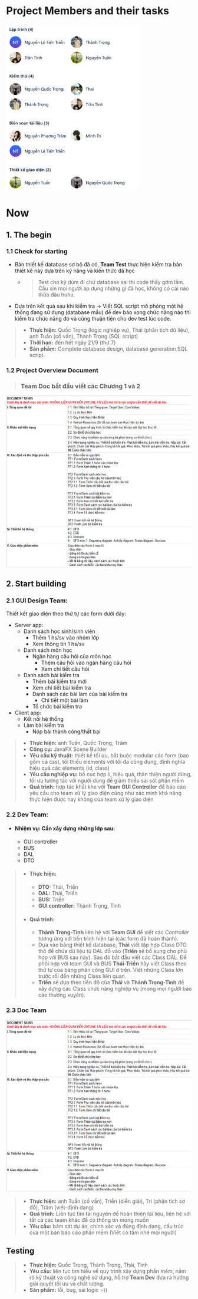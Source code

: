 # Project Members and their tasks

<img src="_resources/00f1a1074fd15b1c84447c1ebe5cf0b7.png" alt="00f1a1074fd15b1c84447c1ebe5cf0b7.png" width="360" height="454" class="jop-noMdConv">

# Now

## 1\. The begin

### 1.1 Check for starting

- Bản thiết kế database sơ bộ đã có, **Team Test** thực hiện kiểm tra bản thiết kế này dựa trên kỹ năng và kiến thức đã học

    - > Test cho kỹ dùm đi chứ database sai thì code thấy gớm lắm. Cầu xin mọi người áp dụng những gì đã học, không có cái nào thừa đâu huhu.

- Dựa trên kết quả sau khi kiểm tra -> Viết SQL script mô phỏng một hệ thống đang sử dụng (database mẫu) để dev báo xong chức năng nào thì kiểm tra chức năng đó và cũng thuận tiện cho dev test lúc code.


> - **Thực hiện:** Quốc Trọng (logic nghiệp vụ), Thái (phân tích dữ liệu), anh Tuấn (cố vấn), Thành Trọng (SQL script)
> - **Thời hạn:** đến hết ngày 21/9 (thứ 7)
> - **Sản phẩm:** Complete database design, database generation SQL script.

### 1.2 Project Overview Document

> ### Team Doc bắt đầu viết các Chương 1 và 2

<img src="_resources/85fd21a7d45e5ac2ad67d4850cf0afda.png" alt="85fd21a7d45e5ac2ad67d4850cf0afda.png" width="583" height="466">

## 2\. Start building

### 2.1 GUI Design Team:

Thiết kết giao diện theo thứ tự các form dưới đây:

- Server app:
    - Danh sách học sinh/sinh viên
        - Thêm 1 hs/sv vào nhóm lớp
        - Xem thông tin 1 hs/sv
    - Danh sách môn học
        - Ngân hàng câu hỏi của môn học
            - Thêm câu hỏi vào ngân hàng câu hỏi
            - Xem chi tiết câu hỏi
    - Danh sách bài kiểm tra
        - Thêm bài kiểm tra mới
        - Xem chi tiết bài kiểm tra
        - Danh sách các bài làm của bài kiểm tra
            - Chi tiết một bài làm
        - Tổ chức bài kiểm tra
- Client app:
    - Kết nối hệ thống
    - Làm bài kiểm tra
        - Nộp bài thành công/thất bại

> - **Thực hiện:** anh Tuấn, Quốc Trọng, Trâm
> - **Công cụ:** JavaFX Scene Builder
> - **Yêu cầu kỹ thuật:** thiết kế tối ưu, bắt buộc modular các form (bao gồm cả css), tối thiểu elements với tối đa công dụng, định nghĩa hiệu quả các elements (id, class)
> - **Yêu cầu nghiệp vụ:** bố cục hợp lí, hiệu quả, thân thiện người dùng, tối ưu tương tác với người dùng để giảm thiểu sai sót phần mềm
> - **Quá trình:** hợp tác khắt khe với **Team GUI Controller** để báo cáo yêu cầu cho team xử lý giao diện cũng như xác minh khả năng thực hiện được hay không của team xử lý giao diện

### 2.2 Dev Team:

- #### Nhiệm vụ: Cần xây dựng những lớp sau:

    - GUI controller
    - BUS
    - DAL
    - DTO
> - #### Thực hiện:
>
>     - **DTO:** Thái, Triển
>     - **DAL:** Thái, Triển
>     - **BUS:** Triển
>     - **GUI controller:** Thành Trọng, Tình
> - #### Quá trình:
>
>     - **Thành Trọng-Tình** liên hệ với **Team GUI** để viết các *Controller* tương ứng với tiến trình hiện tại (các form đã hoàn thành).
>     - Dựa vào bảng thiết kế database, **Thái** viết tập hợp Class DTO thô để chứa dữ liệu từ DAL đổ vào (**Triển** sẽ bổ sung cho phù hợp với BUS sau này). Sau đó bắt đầu viết các Class DAL. Để phối hợp với team GUI và BUS **Thái-Triển** hãy viết Class theo thứ tự của bảng phân công GUI ở trên. Viết những Class lớn trước rồi đến những Class liên quan.
>     - **Triển** sẽ dựa theo tiến độ của **Thái** và **Thành Trọng-Tình** để xây dựng các Class chức năng nghiệp vụ (mong mọi người báo cáo thường xuyên).

### 2.3 Doc Team

<img src="_resources/85fd21a7d45e5ac2ad67d4850cf0afda.png" alt="85fd21a7d45e5ac2ad67d4850cf0afda.png" width="583" height="466">

> - **Thực hiện:** anh Tuấn (cố vấn), Triển (diễn giải), Trí (phân tích sơ đồ), Trâm (viết-định dạng)
> - **Quá trình:** Liên tục tìm tài nguyên để hoàn thiện tài liệu, liên hệ với tất cả các team khác để có thông tin mong muốn
> - **Yêu cầu:** bám sát dự án, chính xác và đúng định dạng, cấu trúc của một bản báo cáo phần mềm (Viết có tâm nhé mọi người)

## Testing
> - **Thực hiện:** Quốc Trọng, Thành Trọng, Thái, Tình
> - **Yêu cầu:** liên tục tìm hiểu về quy trình xây dựng phần mềm, nắm rõ kỹ thuật và công nghệ sử dụng, hỗ trợ **Team Dev** đưa ra hướng giải quyết tối ưu và chất lượng.
> - **Sản phẩm:** lỗi, bug, sai logic =))
